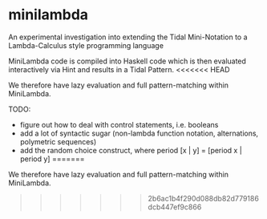 # minilambda

An experimental investigation into extending the Tidal Mini-Notation to a Lambda-Calculus style programming language

MiniLambda code is compiled into Haskell code which is then evaluated interactively via Hint and results in a Tidal Pattern.
<<<<<<< HEAD

We therefore have lazy evaluation and full pattern-matching within MiniLambda.

TODO:

- figure out how to deal with control statements, i.e. booleans
- add a lot of syntactic sugar (non-lambda function notation, alternations, polymetric sequences)
- add the random choice construct, where period [x | y] = [period x | period y]
=======

We therefore have lazy evaluation and full pattern-matching within MiniLambda.
>>>>>>> 2b6ac1b4f290d088db82d779186dcb447ef9c866
